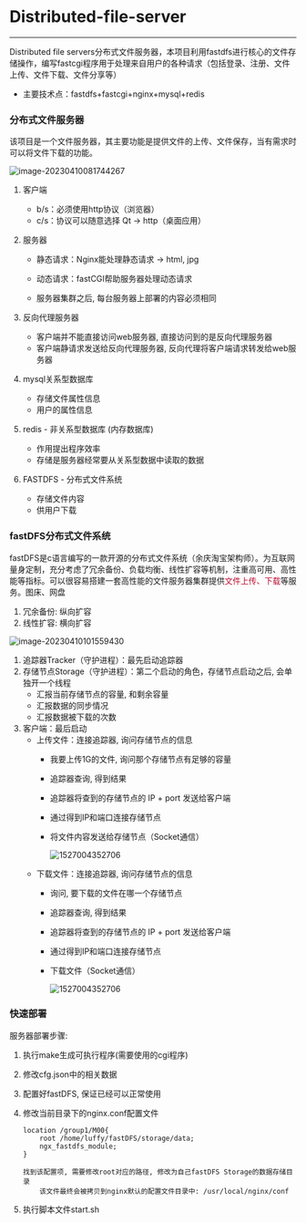 # Distributed-file-server

---

Distributed file servers分布式文件服务器，本项目利用fastdfs进行核心的文件存储操作，编写fastcgi程序用于处理来自用户的各种请求（包括登录、注册、文件上传、文件下载、文件分享等）

- 主要技术点：fastdfs+fastcgi+nginx+mysql+redis

### 分布式文件服务器

该项目是一个文件服务器，其主要功能是提供文件的上传、文件保存，当有需求时可以将文件下载的功能。



![image-20230410081744267](doc/assets/image-20230410081744267.png)

1. 客户端
    - b/s：必须使用http协议（浏览器）
    - c/s：协议可以随意选择 Qt -> http（桌面应用）

2. 服务器

    - 静态请求：Nginx能处理静态请求 -> html, jpg

    - 动态请求：fastCGI帮助服务器处理动态请求
    - 服务器集群之后, 每台服务器上部署的内容必须相同

3. 反向代理服务器

    - 客户端并不能直接访问web服务器, 直接访问到的是反向代理服务器
    - 客户端静请求发送给反向代理服务器, 反向代理将客户端请求转发给web服务器

4. mysql关系型数据库

    - 存储文件属性信息
    - 用户的属性信息

5. redis - 非关系型数据库 (内存数据库)

    - 作用提出程序效率
    - 存储是服务器经常要从关系型数据中读取的数据

6. FASTDFS - 分布式文件系统

    - 存储文件内容
    - 供用户下载

### fastDFS分布式文件系统

fastDFS是c语言编写的一款开源的分布式文件系统（余庆淘宝架构师）。为互联网量身定制，充分考虑了冗余备份、负载均衡、线性扩容等机制，注重高可用、高性能等指标。可以很容易搭建一套高性能的文件服务器集群提供<font color='#BAOC2F'>文件上传、下载</font>等服务。图床、网盘

1. 冗余备份: 纵向扩容
2. 线性扩容: 横向扩容

![image-20230410101559430](doc/assets/image-20230410101559430.png)

1. 追踪器Tracker（守护进程）：最先启动追踪器
2. 存储节点Storage（守护进程）：第二个启动的角色，存储节点启动之后, 会单独开一个线程
    - 汇报当前存储节点的容量, 和剩余容量
    - 汇报数据的同步情况
    - 汇报数据被下载的次数
3. 客户端：最后启动
    - 上传文件：连接追踪器, 询问存储节点的信息
        - 我要上传1G的文件, 询问那个存储节点有足够的容量
        
        - 追踪器查询, 得到结果
        
        - 追踪器将查到的存储节点的 IP + port 发送给客户端
        
        - 通过得到IP和端口连接存储节点
        
        - 将文件内容发送给存储节点（Socket通信）
        
            ![1527004352706](doc/assets/fdfs-file-upload.png)
    - 下载文件：连接追踪器, 询问存储节点的信息
        - 询问, 要下载的文件在哪一个存储节点
        
        - 追踪器查询, 得到结果
        
        - 追踪器将查到的存储节点的 IP + port 发送给客户端
        
        - 通过得到IP和端口连接存储节点
        
        - 下载文件（Socket通信）
        
            ![1527004352706](doc/assets/fdfs-file-down.png)

### 快速部署

服务器部署步骤:

1. 执行make生成可执行程序(需要使用的cgi程序)

2. 修改cfg.json中的相关数据

3. 配置好fastDFS, 保证已经可以正常使用

4. 修改当前目录下的nginx.conf配置文件

    ```nginx
    location /group1/M00{
        root /home/luffy/fastDFS/storage/data;
        ngx_fastdfs_module;
    }
    
    找到该配置项, 需要修改root对应的路径, 修改为自己fastDFS Storage的数据存储目录
        该文件最终会被拷贝到nginx默认的配置文件目录中: /usr/local/nginx/conf
    ```

5. 执行脚本文件start.sh

















